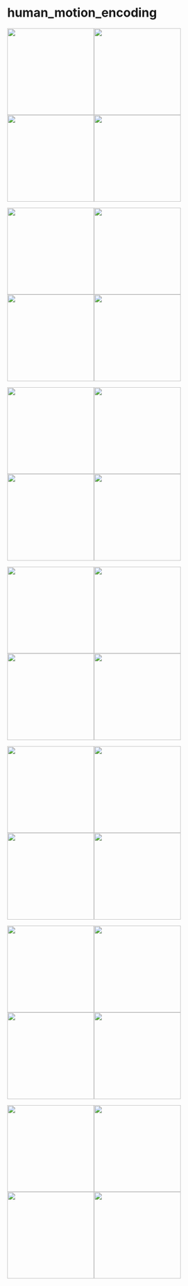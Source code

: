 # human_motion_encoding
<img src="https://github.com/WeiyuDu/motion_encode/blob/master/demo/60_gt.gif" width="200" height="200"/><img src="https://github.com/WeiyuDu/motion_encode/blob/master/demo/60_pred_sin.gif" width="200" height="200"/><img src="https://github.com/WeiyuDu/motion_encode/blob/master/demo/60_pred_b.gif" width="200" height="200"/><img src="https://github.com/WeiyuDu/motion_encode/blob/master/demo/60_lerp.gif" width="200" height="200"/>

<img src="https://github.com/WeiyuDu/motion_encode/blob/master/demo/42_gt.gif" width="200" height="200"/><img src="https://github.com/WeiyuDu/motion_encode/blob/master/demo/42_pred_sin.gif" width="200" height="200"/><img src="https://github.com/WeiyuDu/motion_encode/blob/master/demo/42_pred_b.gif" width="200" height="200"/><img src="https://github.com/WeiyuDu/motion_encode/blob/master/demo/42_lerp.gif" width="200" height="200"/>

<img src="https://github.com/WeiyuDu/motion_encode/blob/master/demo/140_gt.gif" width="200" height="200"/><img src="https://github.com/WeiyuDu/motion_encode/blob/master/demo/140_pred_sin.gif" width="200" height="200"/><img src="https://github.com/WeiyuDu/motion_encode/blob/master/demo/140_pred_b.gif" width="200" height="200"/><img src="https://github.com/WeiyuDu/motion_encode/blob/master/demo/140_lerp.gif" width="200" height="200"/>

<img src="https://github.com/WeiyuDu/motion_encode/blob/master/demo/37_gt.gif" width="200" height="200"/><img src="https://github.com/WeiyuDu/motion_encode/blob/master/demo/37_pred_sin.gif" width="200" height="200"/><img src="https://github.com/WeiyuDu/motion_encode/blob/master/demo/37_pred_b.gif" width="200" height="200"/><img src="https://github.com/WeiyuDu/motion_encode/blob/master/demo/37_lerp.gif" width="200" height="200"/>

<img src="https://github.com/WeiyuDu/motion_encode/blob/master/demo/156_gt.gif" width="200" height="200"/><img src="https://github.com/WeiyuDu/motion_encode/blob/master/demo/156_pred_sin.gif" width="200" height="200"/><img src="https://github.com/WeiyuDu/motion_encode/blob/master/demo/156_pred_b.gif" width="200" height="200"/><img src="https://github.com/WeiyuDu/motion_encode/blob/master/demo/156_lerp.gif" width="200" height="200"/>

<img src="https://github.com/WeiyuDu/motion_encode/blob/master/demo/40_gt.gif" width="200" height="200"/><img src="https://github.com/WeiyuDu/motion_encode/blob/master/demo/40_pred_sin.gif" width="200" height="200"/><img src="https://github.com/WeiyuDu/motion_encode/blob/master/demo/40_pred_b.gif" width="200" height="200"/><img src="https://github.com/WeiyuDu/motion_encode/blob/master/demo/40_lerp.gif" width="200" height="200"/>

<img src="https://github.com/WeiyuDu/motion_encode/blob/master/demo/126_gt.gif" width="200" height="200"/><img src="https://github.com/WeiyuDu/motion_encode/blob/master/demo/126_pred_sin.gif" width="200" height="200"/><img src="https://github.com/WeiyuDu/motion_encode/blob/master/demo/126_pred_b.gif" width="200" height="200"/><img src="https://github.com/WeiyuDu/motion_encode/blob/master/demo/126_lerp.gif" width="200" height="200"/>
